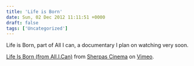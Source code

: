 ```yaml
---
title: 'Life is Born'
date: Sun, 02 Dec 2012 11:11:51 +0000
draft: false
tags: ['Uncategorized']
---
```


Life is Born, part of All I can, a documentary I plan on watching very soon.

[Life Is Born (from All.I.Can)](http://vimeo.com/52728056) from [Sherpas Cinema](http://vimeo.com/sherpascinema) on [Vimeo](http://vimeo.com).